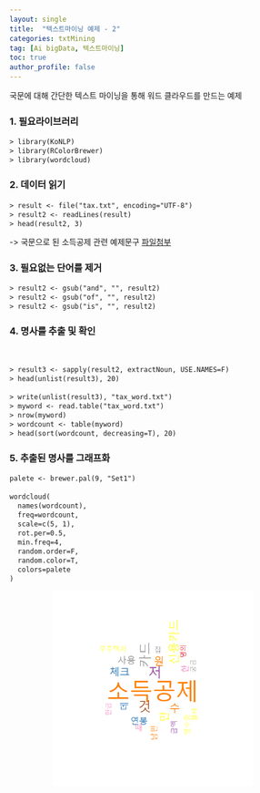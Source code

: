 ```yaml
---
layout: single
title:  "텍스트마이닝 예제 - 2"
categories: txtMining
tag: [Ai bigData, 텍스트마이닝]
toc: true
author_profile: false
---
```


국문에 대해 간단한 텍스트 마이닝을 통해 워드 클라우드를 만드는 예제

### 1. 필요라이브러리

```{r}
> library(KoNLP)
> library(RColorBrewer)
> library(wordcloud)
```


### 2. 데이터 읽기
```{r}
> result <- file("tax.txt", encoding="UTF-8")
> result2 <- readLines(result)
> head(result2, 3)
```

-> 국문으로 된 소득공제 관련 예제문구 [파일첨부](../../images/2022-03-25-txtMining-ex2/tax.txt)


### 3. 필요없는 단어를 제거
```{r}
> result2 <- gsub("and", "", result2)
> result2 <- gsub("of", "", result2)
> result2 <- gsub("is", "", result2)
```


### 4. 명사를 추출 및 확인

```{r}


> result3 <- sapply(result2, extractNoun, USE.NAMES=F)
> head(unlist(result3), 20)

> write(unlist(result3), "tax_word.txt")
> myword <- read.table("tax_word.txt")
> nrow(myword)
> wordcount <- table(myword)
> head(sort(wordcount, decreasing=T), 20)

```

### 5. 추출된 명사를 그래프화
```{r}
palete <- brewer.pal(9, "Set1")

wordcloud(
  names(wordcount),
  freq=wordcount,
  scale=c(5, 1),
  rot.per=0.5,
  min.freq=4,
  random.order=F,
  random.color=T,
  colors=palete
)

```

<center><img src="../../images/2022-03-25-txtMining-ex2/txtmin-1.png" width="70%" height="70%"></center>